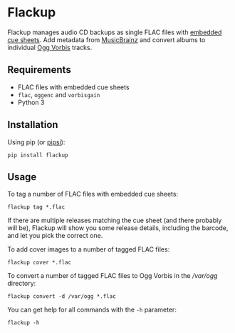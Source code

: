 # Flackup

Flackup manages audio CD backups as single FLAC files with [embedded cue
sheets][cuesheet]. Add metadata from [MusicBrainz][] and convert albums to
individual [Ogg Vorbis][] tracks.

## Requirements

* FLAC files with embedded cue sheets
* `flac`, `oggenc` and `vorbisgain`
* Python 3

## Installation

Using pip (or [pipsi][]):

    pip install flackup

## Usage

To tag a number of FLAC files with embedded cue sheets:

    flackup tag *.flac

If there are multiple releases matching the cue sheet (and there probably will
be), Flackup will show you some release details, including the barcode, and let
you pick the correct one.

To add cover images to a number of tagged FLAC files:

    flackup cover *.flac

To convert a number of tagged FLAC files to Ogg Vorbis in the */var/ogg*
directory:

    flackup convert -d /var/ogg *.flac

You can get help for all commands with the `-h` parameter:

    flackup -h

  [cuesheet]: https://xiph.org/flac/documentation_tools_flac.html#encoding_options
  [MusicBrainz]: https://musicbrainz.org/
  [Ogg Vorbis]: https://xiph.org/vorbis/
  [pipsi]: https://github.com/mitsuhiko/pipsi
